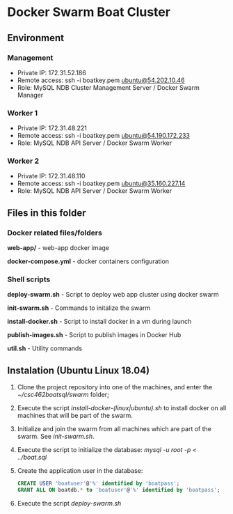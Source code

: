 # Docker Swarm Boat Cluster

## Environment

### Management

- Private IP: 172.31.52.186
- Remote access: ssh -i boatkey.pem ubuntu@54.202.10.46
- Role: MySQL NDB Cluster Management Server / Docker Swarm Manager

### Worker 1

- Private IP: 172.31.48.221
- Remote access: ssh -i boatkey.pem ubuntu@54.190.172.233
- Role: MySQL NDB API Server / Docker Swarm Worker

### Worker 2

- Private IP: 172.31.48.110
- Remote access: ssh -i boatkey.pem ubuntu@35.160.227.14
- Role: MySQL NDB API Server / Docker Swarm Worker

## Files in this folder

### Docker related files/folders

**web-app/** - web-app docker image

**docker-compose.yml** - docker containers configuration

### Shell scripts

**deploy-swarm.sh** - Script to deploy web app cluster using docker swarm

**init-swarm.sh** - Commands to initalize the swarm

**install-docker.sh** - Script to install docker in a vm during launch

**publish-images.sh** - Script to publish images in Docker Hub

**util.sh** - Utility commands

## Instalation (Ubuntu Linux 18.04)

1. Clone the project repository into one of the machines, and enter the *~/csc462boatsql/swarm* folder;

2. Execute the script *install-docker-(linux|ubuntu).sh* to install docker on all machines that will be part of the swarm.

3. Initialize and join the swarm from all machines which are part of the swarm. See *init-swarm.sh*.

4. Execute the script to initialize the database: *mysql -u root -p < ../boat.sql*

5. Create the application user in the database:

    ```sql
    CREATE USER 'boatuser'@'%' identified by 'boatpass';
    GRANT ALL ON boatdb.* to 'boatuser'@'%' identified by 'boatpass';
    ```

6. Execute the script *deploy-swarm.sh*
